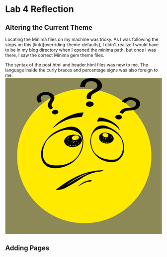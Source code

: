 # Lab 4 Reflection

<h2>Altering the Current Theme</h2>
Locating the Minima files on my machine was tricky. As I was following the steps on this [link][overriding-theme-defaults], I didn't realize I would have to be in my blog directory when I opened the minima path, but once I was there, I saw the correct Minima gem theme files.

The syntax of the post.html and header.html files was new to me. The language inside the curly braces and percentage signs was also foreign to me.
![image here](/images/perplexed.png)

<h2>Adding Pages</h2>


[link]: https://jekyllrb.com/docs/themes/#overriding-theme-defaults

